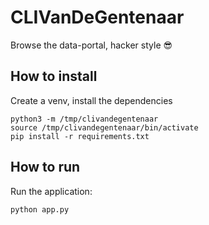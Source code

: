 # CLIVanDeGentenaar

Browse the data-portal, hacker style 😎

## How to install

Create a venv, install the dependencies
```
python3 -m /tmp/clivandegentenaar
source /tmp/clivandegentenaar/bin/activate
pip install -r requirements.txt
```

## How to run

Run the application:
```
python app.py
```

